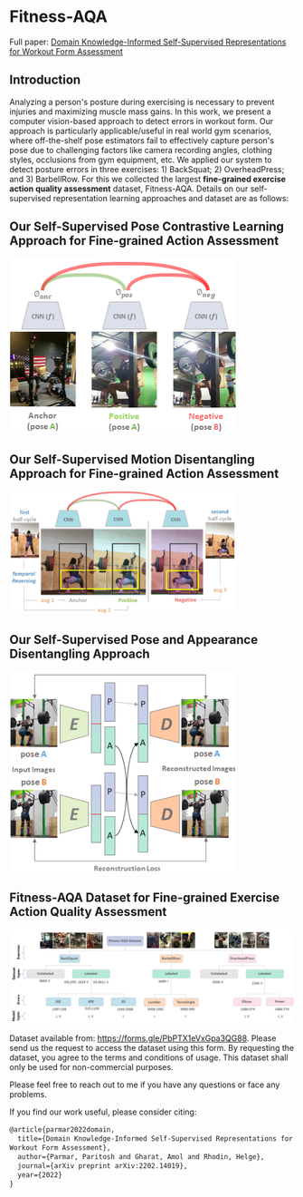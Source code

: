 # Fitness-AQA
Full paper: [Domain Knowledge-Informed Self-Supervised Representations for Workout Form Assessment](https://arxiv.org/abs/2202.14019)

## Introduction
Analyzing a person's posture during exercising is necessary to prevent injuries and maximizing muscle mass gains. In this work, we present a computer vision-based approach to detect errors in workout form. Our approach is particularly applicable/useful in  real world gym scenarios, where off-the-shelf pose estimators fail to effectively capture person's pose due to challenging factors like camera recording angles, clothing styles, occlusions from gym equipment, etc. We applied our system to detect posture errors in three exercises: 1) BackSquat; 2) OverheadPress; and 3) BarbellRow. For this we collected the largest <b>fine-grained exercise action quality assessment</b> dataset, Fitness-AQA. Details on our self-supervised representation learning approaches and dataset are as follows:

## Our Self-Supervised Pose Contrastive Learning Approach for Fine-grained Action Assessment
<p align="left"> <img src="imgs/pose_contrastive_framework_2.png?raw=true" alt="cvcspc" width="400"/> </p>

## Our Self-Supervised Motion Disentangling Approach for Fine-grained Action Assessment
<p align="left"> <img src="imgs/approach_md.gif?raw=true" alt="motion_disentangling" width="400"/> </p>

## Our Self-Supervised Pose and Appearance Disentangling Approach
<p align="left"> <img src="imgs/swapping_approach_2_1.png?raw=true" alt="pose_appearance_disentangling" width="400"/> </p>

## Fitness-AQA Dataset for Fine-grained Exercise Action Quality Assessment
<p align="left"> <img src="imgs/exercise_dataset_hierarchy_3.png?raw=true" alt="fitness-aqa_dataset" width="800"/> </p>

Dataset available from: https://forms.gle/PbPTX1eVxGpa3QG88. Please send us the request to access the dataset using this form. By requesting the dataset, you agree to the terms and conditions of usage. This dataset shall only be used for non-commercial purposes. 

Please feel free to reach out to me if you have any questions or face any problems.

If you find our work useful, please consider citing:
```
@article{parmar2022domain,
  title={Domain Knowledge-Informed Self-Supervised Representations for Workout Form Assessment},
  author={Parmar, Paritosh and Gharat, Amol and Rhodin, Helge},
  journal={arXiv preprint arXiv:2202.14019},
  year={2022}
}
```
